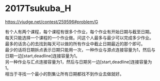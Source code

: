 # 2017Tsukuba_H
https://vjudge.net/contest/259596#problem/G

有个人有两个课程，每个课程有很多个作业，每个作业有开始日期与截至日期。  
每天只能选择一个课程的一个作业做。问这个人最多与最少可以完成多少作业。  
最多的话贪心的去找到每天可以做的所有作业中截止日期最近的那个即可。  
最少的话将日期拆点表示日期只能用一次，一种作业与源点连接容量为1，然后与日期一边[start,deadline]连接容量为1。  
另一种作业与汇点连接容量为1，然后与日期另一边[start,deadline]连接容量为1。  
相当于寻找一个最小的割集让所有日期都找不到作业去做就好。  
